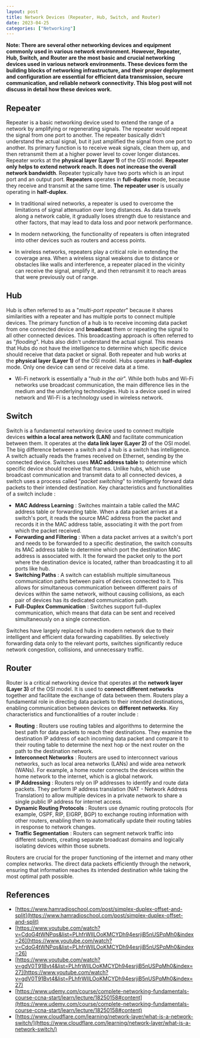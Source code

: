 ```yaml
---
layout: post
title: Network Devices (Repeater, Hub, Switch, and Router)
date: 2023-04-25
categories: ["Networking"]
---
```


**Note: There are several other networking devices and equipment commonly used in various network environment. However, Repeater, Hub, Switch, and Router are the most basic and crucial networking devices used in various network environments. These devices form the building blocks of networking infrastructure, and their proper deployment and configuration are essential for efficient data transmission, secure communication, and reliable network connectivity. This blog post will not discuss in detail how these devices work.**

## Repeater

Repeater is a basic networking device used to extend the range of a network by amplifying or regenerating signals. The repeater would repeat the signal from one port to another. The repeater basically didn't understand the actual signal, but it just amplified the signal from one port to another. Its primary function is to receive weak signals, clean them up, and then retransmit them at a higher power level to cover longer distances. Repeater works at the **physical layer (Layer 1)** of the OSI model. **Repeater only helps to extend network reach. It does not increase the overall network bandwidth**. Repeater typically have two ports which is an input port and an output port. **Repeaters** operates in **full-duplex** mode, because they receive and transmit at the same time. **The repeater user** is usually operating in **half-duplex**.

- In traditional wired networks, a repeater is used to overcome the limitations of signal attenuation over long distances. As data travels along a network cable, it gradually loses strength due to resistance and other factors, that may lead to data loss and poor network performance.

- In modern networking, the functionality of repeaters is often integrated into other devices such as routers and access points.

- In wireless networks, repeaters play a critical role in extending the coverage area. When a wireless signal weakens due to distance or obstacles like walls and interference, a repeater placed in the vicinity can receive the signal, amplify it, and then retransmit it to reach areas that were previously out of range.

## Hub

Hub is often referred to as a "*multi-port repeater*" because it shares similarities with a repeater and has multiple ports to connect multiple devices. The primary function of a hub is to receive incoming data packet from one connected device and **broadcast** them or repeating the signal to all other connected devices. This broadcasting approach is often referred to as "*flooding*". Hubs also didn't understand the actual signal. This means that Hubs do not have the intelligence to determine which specific device should receive that data packet or signal. Both repeater and hub works at the **physical layer (Layer 1)** of the OSI model. Hubs operates in **half-duplex** mode. Only one device can send or receive data at a time.

- Wi-Fi network is essentially a "*hub in the air*". While both hubs and Wi-Fi networks use broadcast communication, the main difference lies in the medium and the underlying technologies. Hub is a device used in wired network and Wi-Fi is a technology used in wireless network.

## Switch

Switch is a fundamental networking device used to connect multiple devices **within a local area network (LAN)** and facilitate communication between them. It operates at the **data link layer (Layer 2)** of the OSI model. The big difference between a switch and a hub is a switch has intelligence. A switch actually reads the frames received on Ethernet, sending by the connected device. Switches uses **MAC address table** to determine which specific device should receive that frames. Unlike hubs, which use broadcast communication and transmit data to all connected devices, a switch uses a process called "*packet switching*" to intelligently forward data packets to their intended destination. Key characteristics and functionalities of a switch include :

- **MAC Address Learning** : Switches maintain a table called the MAC address table or forwarding table. When a data packet arrives at a switch's port, it reads the source MAC address from the packet and records it in the MAC address table, associating it with the port from which the packet received.
- **Forwarding and Filtering** : When a data packet arrives at a switch's port and needs to be forwarded to a specific destination, the switch consults its MAC address table to determine which port the destination MAC address is associated with. It the forward the packet only to the port where the destination device is located, rather than broadcasting it to all ports like hub.
- **Switching Paths** : A switch can establish multiple simultaneous communication paths between pairs of devices connected to it. This allows for simultaneous communication between different pairs of devices within the same network, without causing collisions, as each pair of devices has its dedicated communication path.
- **Full-Duplex Communication** : Switches support full-duplex communication, which means that data can be sent and received simultaneously on a single connection.

Switches have largely replaced hubs in modern network due to their intelligent and efficient data forwarding capabilities. By selectively forwarding data only to the relevant ports, switches significantly reduce network congestion, collisions, and unnecessary traffic.

## Router

Router is a critical networking device that operates at the **network layer (Layer 3)** of the OSI model. It is used to **connect different networks** together and facilitate the exchange of data between them. Routers play a fundamental role in directing data packets to their intended destinations, enabling communication between devices on **different networks**. Key characteristics and functionalities of a router include :

- **Routing** : Routers use routing tables and algorithms to determine the best path for data packets to reach their destinations. They examine the destination IP address of each incoming data packet and compare it to their routing table to determine the next hop or the next router on the path to the destination network.
- **Interconnect Networks** : Routers are used to interconnect various networks, such as local area networks (LANs) and wide area network (WANs). For example, a home router connects the devices within the home network to the internet, which is a global network.
- **IP Addressing** : Routers rely on IP addresses to identify and route data packets. They perform IP address translation (NAT - Network Address Translation) to allow multiple devices in a private network to share a single public IP address for internet access.
- **Dynamic Routing Protocols** : Routers use dynamic routing protocols (for example, OSPF, RIP, EIGRP, BGP) to exchange routing information with other routers, enabling them to automatically update their routing tables in response to network changes.
- **Traffic Segmentation** : Routers can segment network traffic into different subnets, creating separate broadcast domains and logically isolating devices within those subnets.

Routers are crucial for the proper functioning of the internet and many other complex networks. The direct data packets efficiently through the network, ensuring that information reaches its intended destination while taking the most optimal path possible.

## References

- [https://www.hamradioschool.com/post/simplex-duplex-offset-and-split](https://www.hamradioschool.com/post/simplex-duplex-offset-and-split)
- [https://www.youtube.com/watch?v=CdoG4tWNPqs&list=PLhfrWIlLOoKMCYDh94esrjiB5nUSPqMh0&index=26](https://www.youtube.com/watch?v=CdoG4tWNPqs&list=PLhfrWIlLOoKMCYDh94esrjiB5nUSPqMh0&index=26)
- [https://www.youtube.com/watch?v=gdV0T91Bvt4&list=PLhfrWIlLOoKMCYDh94esrjiB5nUSPqMh0&index=27](https://www.youtube.com/watch?v=gdV0T91Bvt4&list=PLhfrWIlLOoKMCYDh94esrjiB5nUSPqMh0&index=27)
- [https://www.udemy.com/course/complete-networking-fundamentals-course-ccna-start/learn/lecture/18250158#content](https://www.udemy.com/course/complete-networking-fundamentals-course-ccna-start/learn/lecture/18250158#content)
- [https://www.cloudflare.com/learning/network-layer/what-is-a-network-switch/](https://www.cloudflare.com/learning/network-layer/what-is-a-network-switch/)
